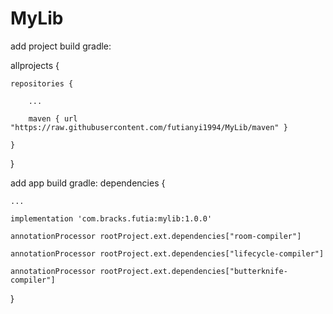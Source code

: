 # MyLib

add project build gradle:

allprojects {

    repositories {
    
        ...
        
        maven { url "https://raw.githubusercontent.com/futianyi1994/MyLib/maven" }
      
    }
}

add app build gradle:
dependencies {

    ...
    
    implementation 'com.bracks.futia:mylib:1.0.0'
    
    annotationProcessor rootProject.ext.dependencies["room-compiler"]
    
    annotationProcessor rootProject.ext.dependencies["lifecycle-compiler"]
    
    annotationProcessor rootProject.ext.dependencies["butterknife-compiler"]
    
}
